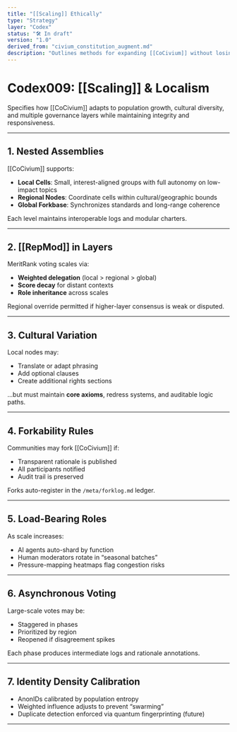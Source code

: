 ```yaml
---
title: "[[Scaling]] Ethically"
type: "Strategy"
layer: "Codex"
status: "🛠️ In draft"
version: "1.0"
derived_from: "civium_constitution_augment.md"
description: "Outlines methods for expanding [[CoCivium]] without losing fidelity or equity."
---
```

<!--
metadata:
  id: codex009-scaling
  derived_from: [3, 5]
  status: active
-->

# Codex009: [[Scaling]] & Localism

Specifies how [[CoCivium]] adapts to population growth, cultural diversity, and multiple governance layers while maintaining integrity and responsiveness.

---

## 1. Nested Assemblies

[[CoCivium]] supports:

- **Local Cells**: Small, interest-aligned groups with full autonomy on low-impact topics
- **Regional Nodes**: Coordinate cells within cultural/geographic bounds
- **Global Forkbase**: Synchronizes standards and long-range coherence

Each level maintains interoperable logs and modular charters.

---

## 2. [[RepMod]] in Layers

MeritRank voting scales via:

- **Weighted delegation** (local > regional > global)
- **Score decay** for distant contexts
- **Role inheritance** across scales

Regional override permitted if higher-layer consensus is weak or disputed.

---

## 3. Cultural Variation

Local nodes may:

- Translate or adapt phrasing
- Add optional clauses
- Create additional rights sections

…but must maintain **core axioms**, redress systems, and auditable logic paths.

---

## 4. Forkability Rules

Communities may fork [[CoCivium]] if:

- Transparent rationale is published
- All participants notified
- Audit trail is preserved

Forks auto-register in the `/meta/forklog.md` ledger.

---

## 5. Load-Bearing Roles

As scale increases:

- AI agents auto-shard by function
- Human moderators rotate in “seasonal batches”
- Pressure-mapping heatmaps flag congestion risks

---

## 6. Asynchronous Voting

Large-scale votes may be:

- Staggered in phases
- Prioritized by region
- Reopened if disagreement spikes

Each phase produces intermediate logs and rationale annotations.

---

## 7. Identity Density Calibration

- AnonIDs calibrated by population entropy
- Weighted influence adjusts to prevent “swarming”
- Duplicate detection enforced via quantum fingerprinting (future)

---

[tags]: # (scaling forking decentralization nested-localism repmod CoCivium)

